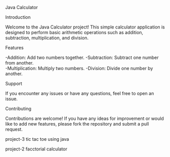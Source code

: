 Java Calculator

Introduction

Welcome to the Java Calculator project! This simple calculator application is designed to perform basic arithmetic operations such as addition, subtraction, multiplication, and division.

Features

-Addition: Add two numbers together.
-Subtraction: Subtract one number from another.       
-Multiplication: Multiply two numbers.
-Division: Divide one number by another.

Support

If you encounter any issues or have any questions, feel free to open an issue.

Contributing

Contributions are welcome! If you have any ideas for improvement or would like to add new features, please fork the repository and submit a pull request.


project-3 tic tac toe using java




project-2
facctorial calculator 


